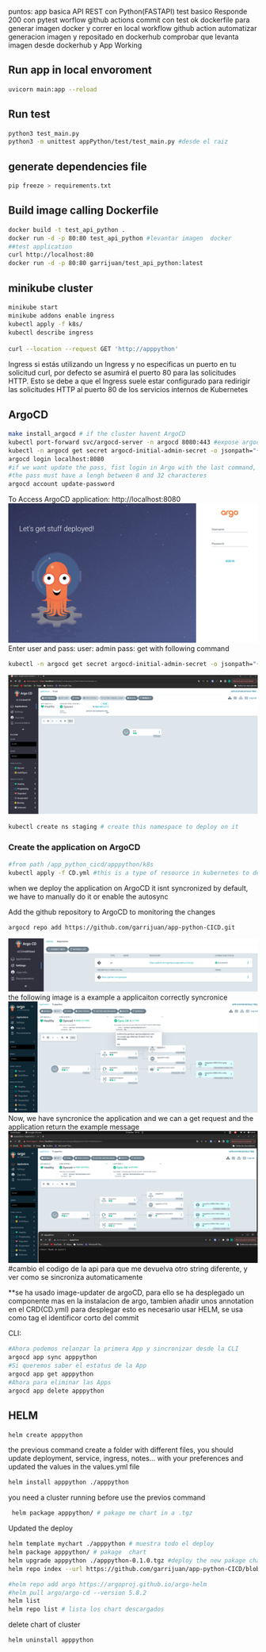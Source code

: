 puntos:
app basica API REST con Python(FASTAPI)
test basico Responde 200 con pytest
worflow github actions commit con test ok
dockerfile para generar imagen docker y correr en local
workflow github action automatizar generacion imagen y repositado en dockerhub
comprobar que levanta imagen desde dockerhub y App Working


## Run app in local envoroment
```sh
uvicorn main:app --reload
```
## Run test
```sh
python3 test_main.py
python3 -m unittest appPython/test/test_main.py #desde el raiz
```
## generate dependencies file
```sh
pip freeze > requirements.txt
```
## Build image calling Dockerfile
```sh
docker build -t test_api_python .
docker run -d -p 80:80 test_api_python #levantar imagen  docker
##test application
curl http://localhost:80
docker run -d -p 80:80 garrijuan/test_api_python:latest
```

## minikube cluster 
```sh
minikube start
minikube addons enable ingress
kubectl apply -f k8s/
kubectl describe ingress

curl --location --request GET 'http://apppython'
```

Ingress
si estás utilizando un Ingress y no especificas un puerto en tu solicitud curl, por defecto se asumirá el puerto 80 para las solicitudes HTTP. Esto se debe a que el Ingress suele estar configurado para redirigir las solicitudes HTTP al puerto 80 de los servicios internos de Kubernetes


## ArgoCD 
```sh
make install_argocd # if the cluster havent ArgoCD
kubectl port-forward svc/argocd-server -n argocd 8080:443 #expose argocd app in localhost port 8080
kubectl -n argocd get secret argocd-initial-admin-secret -o jsonpath="{.data.password}" | base64 -d; echo #Return the pass
argocd login localhost:8080
#if we want update the pass, fist login in Argo with the last command, afterwards update the pass with the following command.
#the pass must have a lengh between 8 and 32 characteres
argocd account update-password
```
To Access ArgoCD application:
http://localhost:8080
![alt text](/documentation/argoLogin.png "ArgoCD-login")
Enter user and pass:
user: admin
pass: get with following command
```sh
kubectl -n argocd get secret argocd-initial-admin-secret -o jsonpath="{.data.password}" | base64 -d; echo
```
![alt text](/documentation/argoCDinterface.png "ArgoCD-interface")
```sh
kubectl create ns staging # create this namespace to deploy on it
```
### Create the application on ArgoCD
```sh
#from path /app_python_cicd/apppython/k8s
kubectl apply -f CD.yml #this is a type of resource in kubernetes to deploy application.
```
when we deploy the application on ArgoCD it isnt syncronized by default, we have to manually do it  or enable the autosync

Add the github repository to ArgoCD to monitoring the changes
```sh
argocd repo add https://github.com/garrijuan/app-python-CICD.git
```
![alt text](/documentation/argocd-repo.png "ArgoCD-repository")
the following image is a example a applicaiton correctly syncronice
![alt text](/documentation/appargocd.png "ArgoCD-app-syncronice")
Now, we have syncronice the application and we can a get request and the application return the example message
![alt text](/documentation/argoCommit1.png "ArgoCD-app-syncroniceV1")
#cambio el codigo de la api para que me devuelva otro string diferente, y ver como se sincroniza automaticamente

**se ha usado image-updater de argoCD, para ello se ha desplegado un componente mas en la instalacion de argo, tambien añadir unos annotation en el CRD(CD.yml)
para desplegar esto es necesario usar HELM, se usa como tag el identificor corto del commit

CLI:
```sh
#Ahora podemos relanzar la primera App y sincronizar desde la CLI
argocd app sync apppython
#Si queremos saber el estatus de la App
argocd app get apppython
#Ahora para eliminar las Apps
argocd app delete apppython
```

## HELM 
```sh 
helm create apppython
```

the previous command create a folder with different files, you should update deployment, service, ingress, notes... with your preferences and updated the values in the values.yml file

```sh
helm install apppython ./apppython
```

you need a cluster running before use the previos command

```sh
 helm package apppython/ # pakage me chart in a .tgz
```
Updated the deploy
```sh
helm template mychart ./apppython # muestra todo el deploy
helm package apppython/ # pakage  chart 
helm upgrade apppython ./apppython-0.1.0.tgz #deploy the new pakage chart
helm repo index --url https://github.com/garrijuan/app-python-CICD/blob/main/HELM/apppython/charts/ .
```
```sh
#helm repo add argo https://argoproj.github.io/argo-helm
#helm pull argo/argo-cd --version 5.8.2
helm list 
helm repo list # lista los chart descargados
```

delete chart of cluster
```sh
helm uninstall apppython
```

